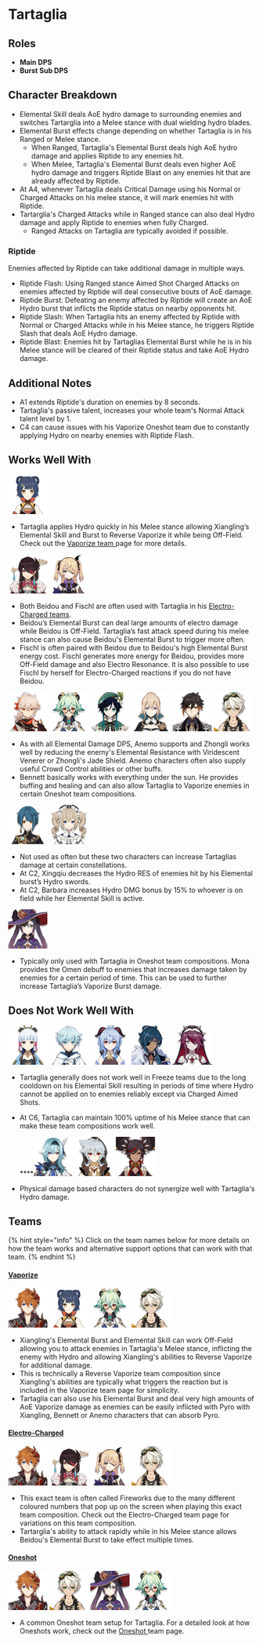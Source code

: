 # Tartaglia

## **Roles**

* **Main DPS**
* **Burst Sub DPS**

## **Character Breakdown**

* Elemental Skill deals AoE hydro damage to surrounding enemies and switches Tartarglia into a Melee stance with dual wielding hydro blades.
* Elemental Burst effects change depending on whether Tartaglia is in his Ranged or Melee stance.
  * When Ranged, Tartaglia's Elemental Burst deals high AoE hydro damage and applies Riptide to any enemies hit.
  * When Melee, Tartaglia's Elemental Burst deals even higher AoE hydro damage and triggers Riptide Blast on any enemies hit that are already affected by Riptide.
* At A4, whenever Tartaglia deals Critical Damage using his Normal or Charged Attacks on his melee stance, it will mark enemies hit with Riptide.
* Tartarglia's Charged Attacks while in Ranged stance can also deal Hydro damage and apply Riptide to enemies when fully Charged.
  * Ranged Attacks on Tartaglia are typically avoided if possible.

### Riptide

Enemies affected by Riptide can take additional damage in multiple ways.

* Riptide Flash: Using Ranged stance Aimed Shot Charged Attacks on enemies affected by Riptide will deal consecutive bouts of AoE damage.
* Riptide Burst: Defeating an enemy affected by Riptide will create an AoE Hydro burst that inflicts the Riptide status on nearby opponents hit.
* Riptide Slash: When Tartaglia hits an enemy affected by Riptide with Normal or Charged Attacks while in his Melee stance, he triggers Riptide Slash that deals AoE Hydro damage.
* Riptide Blast: Enemies hit by Tartaglias Elemental Burst while he is in his Melee stance will be cleared of their Riptide status and take AoE Hydro damage.

## Additional Notes

* A1 extends Riptide's duration on enemies by 8 seconds.
* Tartaglia's passive talent, increases your whole team's Normal Attack talent level by 1.
* C4 can cause issues with his Vaporize Oneshot team due to constantly applying Hydro on nearby enemies with Riptide Flash.

## Works Well With

![](../../.gitbook/assets/ui_avataricon_xiangling.png) 

* Tartaglia applies Hydro quickly in his Melee stance allowing Xiangling’s Elemental Skill and Burst to Reverse Vaporize it while being Off-Field. Check out the [Vaporize team ](../../teams/vaporize.md)page for more details.

![](../../.gitbook/assets/ui_avataricon_beidou.png) ![](../../.gitbook/assets/ui_avataricon_fischl.png) 

* Both Beidou and Fischl are often used with Tartaglia in his [Electro-Charged teams](../../teams/electro-charged.md).
* Beidou’s Elemental Burst can deal large amounts of electro damage while Beidou is Off-Field. Tartaglia’s fast attack speed during his melee stance can also cause Beidou's Elemental Burst to trigger more often.
* Fischl is often paired with Beidou due to Beidou's high Elemental Burst energy cost. Fischl generates more energy for Beidou, provides more Off-Field damage and also Electro Resonance. It is also possible to use Fischl by herself for Electro-Charged reactions if you do not have Beidou.

![](../../.gitbook/assets/ui_avataricon_kazuha.png) ![](../../.gitbook/assets/ui_avataricon_sucrose.png) ![](../../.gitbook/assets/ui_avataricon_venti.png) ![](../../.gitbook/assets/ui_avataricon_jean.png) ![](../../.gitbook/assets/ui_avataricon_zhongli.png) ![](../../.gitbook/assets/ui_avataricon_bennett.png) 

* As with all Elemental Damage DPS, Anemo supports and Zhongli works well by reducing the enemy's Elemental Resistance with Viridescent Venerer or Zhongli's Jade Shield. Anemo characters often also supply useful Crowd Control abilities or other buffs.
* Bennett basically works with everything under the sun. He provides buffing and healing and can also allow Tartaglia to Vaporize enemies in certain Oneshot team compositions.

 ![](../../.gitbook/assets/ui_avataricon_xingqiu.png) ![](../../.gitbook/assets/ui_avataricon_barbara.png) 

* Not used as often but these two characters can increase Tartaglias damage at certain constellations.
* At C2, Xingqiu decreases the Hydro RES of enemies hit by his Elemental burst’s Hydro swords.
* At C2, Barbara increases Hydro DMG bonus by 15% to whoever is on field while her Elemental Skill is active.

![](../../.gitbook/assets/ui_avataricon_mona.png) 

* Typically only used with Tartaglia in Oneshot team compositions. Mona provides the Omen debuff to enemies that increases damage taken by enemies for a certain period of time. This can be used to further increase Tartaglia’s Vaporize Burst damage.

## **Does Not Work Well With**

![](../../.gitbook/assets/ui_avataricon_ayaka.png) ![](../../.gitbook/assets/ui_avataricon_chongyun.png) ![](../../.gitbook/assets/ui_avataricon_ganyu.png) ![](../../.gitbook/assets/ui_avataricon_kaeya.png) ![](../../.gitbook/assets/ui_avataricon_rosaria.png) 

* Tartaglia generally does not work well in Freeze teams due to the long cooldown on his Elemental Skill resulting in periods of time where Hydro cannot be applied on to enemies reliably except via Charged Aimed Shots.
* At C6, Tartaglia can maintain 100% uptime of his Melee stance that can make these team compositions work well.

  ****![](../../.gitbook/assets/ui_avataricon_eula.png) ![](../../.gitbook/assets/ui_avataricon_razor.png) ![](../../.gitbook/assets/ui_avataricon_xinyan.png) 

* Physical damage based characters do not synergize well with Tartaglia's Hydro damage.

## **Teams**

{% hint style="info" %}
Click on the team names below for more details on how the team works and alternative support options that can work with that team.
{% endhint %}

#### [Vaporize](../../teams/vaporize.md)

![](../../.gitbook/assets/ui_avataricon_tartaglia.png) ![](../../.gitbook/assets/ui_avataricon_xiangling.png) ![](../../.gitbook/assets/ui_avataricon_sucrose.png) ![](../../.gitbook/assets/ui_avataricon_bennett.png) 

* Xiangling's Elemental Burst and Elemental Skill can work Off-Field allowing you to attack enemies in Tartaglia's Melee stance, inflicting the enemy with Hydro and allowing Xiangling's abilities to Reverse Vaporize for additional damage.
* This is technically a Reverse Vaporize team composition since Xiangling's abilities are typically what triggers the reaction but is included in the Vaporize team page for simplicity.
* Tartaglia can also use his Elemental Burst and deal very high amounts of AoE Vaporize damage as enemies can be easily inflicted with Pyro with Xiangling, Bennett or Anemo characters that can absorb Pyro.

#### [Electro-Charged](../../teams/electro-charged.md)

![](../../.gitbook/assets/ui_avataricon_tartaglia.png) ![](../../.gitbook/assets/ui_avataricon_beidou.png) ![](../../.gitbook/assets/ui_avataricon_fischl.png) ![](../../.gitbook/assets/ui_avataricon_bennett.png) 

* This exact team is often called Fireworks due to the many different coloured numbers that pop up on the screen when playing this exact team composition. Check out the Electro-Charged team page for variations on this team composition.
* Tartarglia's ability to attack rapidly while in his Melee stance allows Beidou's Elemental Burst to take effect multiple times.

#### [Oneshot](../../teams/other/oneshot.md)

![](../../.gitbook/assets/ui_avataricon_tartaglia.png) ![](../../.gitbook/assets/ui_avataricon_bennett.png) ![](../../.gitbook/assets/ui_avataricon_mona.png) ![](../../.gitbook/assets/ui_avataricon_sucrose.png) 

* A common Oneshot team setup for Tartaglia. For a detailed look at how Oneshots work, check out the [Oneshot ](../../teams/other/oneshot.md)team page.

